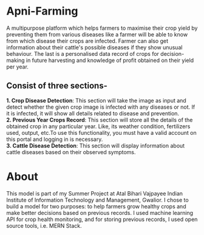 # Apni-Farming
A multipurpose platform which helps farmers to maximise their crop yield by preventing them from various diseases like a farmer will be able to know from which disease their crops are infected. Farmer can also get information about their cattle's possible diseases if they show unusual behaviour. The last is a personalised data record of crops for decision-making in future harvesting and knowledge of profit obtained on their yield per year.

## Consist of three sections-
__1. Crop Disease Detection__:
This section will take the image as input and detect whether the given crop image is infected with any diseases or not. If it is infected, it will show all details related to disease and prevention.</br>
__2. Previous Year Crops Record__:
This section will store all the details of the obtained crop in any particular year. Like, its weather condition, fertilizers used, output, etc.To use this functionality, you must have a valid account on this portal and logging in is necessary.</br>
__3. Cattle Disease Detection__:
This section will display information about cattle diseases based on their observed symptoms.</br>

<h1>About</h1>
This model is part of my Summer Project at Atal Bihari Vajpayee Indian Institute of Information Technology and Management, Gwalior. I chose to build a model for two purposes: to help farmers grow healthy crops and make better decisions based on previous records. I used machine learning API for crop health monitoring, and for storing previous records, I used open source
tools, i.e. MERN Stack.


